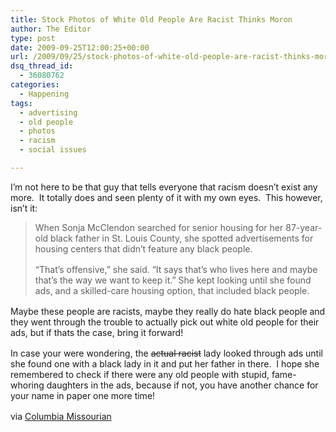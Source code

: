 ```yaml
---
title: Stock Photos of White Old People Are Racist Thinks Moron
author: The Editor
type: post
date: 2009-09-25T12:00:25+00:00
url: /2009/09/25/stock-photos-of-white-old-people-are-racist-thinks-moron/
dsq_thread_id:
  - 36080762
categories:
  - Happening
tags:
  - advertising
  - old people
  - photos
  - racism
  - social issues

---
```

I&#8217;m not here to be that guy that tells everyone that racism doesn&#8217;t exist any more.  It totally does and seen plenty of it with my own eyes.  This however, isn&#8217;t it:

> <p style="margin-top: 0px; margin-right: 0px; margin-bottom: 16px; margin-left: 0px; text-align: left; font-size: inherit; line-height: inherit; padding: 0px;">
>   When Sonja McClendon searched for senior housing for her 87-year-old black father in St. Louis County, she spotted advertisements for housing centers that didn&#8217;t feature any black people.
> </p>
> 
> <p style="margin-top: 0px; margin-right: 0px; margin-bottom: 16px; margin-left: 0px; text-align: left; font-size: inherit; line-height: inherit; padding: 0px;">
>   &#8220;That&#8217;s offensive,&#8221; she said. &#8220;It says that&#8217;s who lives here and maybe that&#8217;s the way we want to keep it.&#8221; She kept looking until she found ads<span style="padding: 0px; margin: 0px;">,</span> and a skilled-care housing option, that included black people.
> </p>

<p style="margin-top: 0px; margin-right: 0px; margin-bottom: 16px; margin-left: 0px; text-align: left; font-size: inherit; line-height: inherit; padding: 0px;">
  Maybe these people are racists, maybe they really do hate black people and they went through the trouble to actually pick out white old people for their ads, but if thats the case, bring it forward!
</p>

<p style="margin-top: 0px; margin-right: 0px; margin-bottom: 16px; margin-left: 0px; text-align: left; font-size: inherit; line-height: inherit; padding: 0px;">
  In case your were wondering, the <span style="text-decoration: line-through;">actual racist</span> lady looked through ads until she found one with a black lady in it and put her father in there.  I hope she remembered to check if there were any old people with stupid, fame-whoring daughters in the ads, because if not, you have another chance for your name in paper one more time!
</p>

<p style="margin-top: 0px; margin-right: 0px; margin-bottom: 16px; margin-left: 0px; text-align: left; font-size: inherit; line-height: inherit; padding: 0px;">
  via <a href="http://columbiamissourian.com">Columbia Missourian</a>
</p>